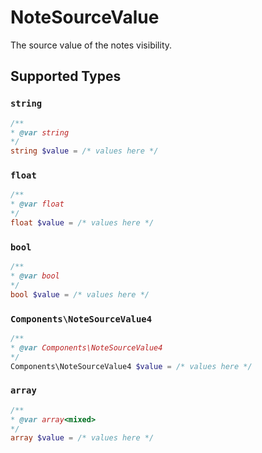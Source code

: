 # NoteSourceValue

The source value of the notes visibility.


## Supported Types

### `string`

```php
/**
* @var string
*/
string $value = /* values here */
```

### `float`

```php
/**
* @var float
*/
float $value = /* values here */
```

### `bool`

```php
/**
* @var bool
*/
bool $value = /* values here */
```

### `Components\NoteSourceValue4`

```php
/**
* @var Components\NoteSourceValue4
*/
Components\NoteSourceValue4 $value = /* values here */
```

### `array`

```php
/**
* @var array<mixed>
*/
array $value = /* values here */
```

